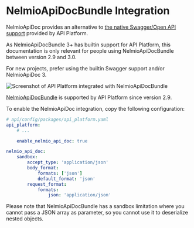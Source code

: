 # NelmioApiDocBundle Integration

NelmioApiDoc provides an alternative to [the native Swagger/Open API support](swagger.md) provided by API Platform.

As NelmioApiDocBundle 3+ has builtin support for API Platform, this documentation is only relevant for people using
NelmioApiDocBundle between version 2.9 and 3.0.

For new projects, prefer using the builtin Swagger support and/or NelmioApiDoc 3.

![Screenshot of API Platform integrated with NelmioApiDocBundle](images/NelmioApiDocBundle.png)

[NelmioApiDocBundle](https://github.com/nelmio/NelmioApiDocBundle) is supported by API Platform since version 2.9.

To enable the NelmioApiDoc integration, copy the following configuration:

```yaml
# api/config/packages/api_platform.yaml
api_platform:
    # ...

    enable_nelmio_api_doc: true

nelmio_api_doc:
    sandbox:
        accept_type: 'application/json'
        body_format:
            formats: ['json']
            default_format: 'json'
        request_format:
            formats:
                json: 'application/json'
```

Please note that NelmioApiDocBundle has a sandbox limitation where you cannot pass a JSON array as parameter, so you cannot
use it to deserialize nested objects.
